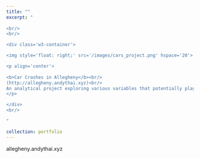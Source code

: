 ```yaml
---
title: ""
excerpt: "  
    
<br/>
<br/>

<div class='w3-container'>

<img style='float: right;' src='/images/cars_project.png' hspace='20'>

<p align='center'>
    
<b>Car Crashes in Allegheny</b><br/>
(http://allegheny.andythai.xyz)<br/>
An analytical project exploring various variables that potentially play as factors in car crash frequencies and severities.
</p>  

</div>
<br/>

"

collection: portfolio
---
```


allegheny.andythai.xyz
